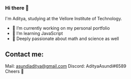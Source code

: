### Hi there 👋

I'm Aditya, studying at the Vellore Institute of Technology.

- 🔭 I’m currently working on my personal portfolio
- 🌱 I’m learning JavaScript
- 🧪 Deeply passionate about math and science as well

## Contact me: <br>
Mail: asundiaditya@gmail.com
Discord: AdityaAsundi#6589 <br>
Cheers 👋

